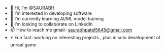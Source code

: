 - 👋 Hi, I’m @SAURABH
- 👀 I’m interested in developing software 
- 🌱 I’m currently learning Al/ML model training 
- 💞️ I’m looking to collaborate on LinkedIn 
- 📫 How to reach me gmail- saurabhpatel5645@gmail.com
- ⚡ Fun fact: working on interesting projects , plus in solo development of unreal game

<!---
onedeadgo/onedeadgo is a ✨ special ✨ repository because its `README.md` (this file) appears on your GitHub profile.
You can click the Preview link to take a look at your changes.
--->
